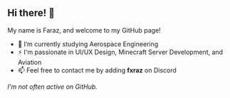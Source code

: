 ## Hi there! 👋

My name is Faraz, and welcome to my GitHub page!

- 🌱 I’m currently studying Aerospace Engineering
- ⚡ I'm passionate in UI/UX Design, Minecraft Server Development, and Aviation
- 📫 Feel free to contact me by adding **fxraz** on Discord

*I'm not often active on GitHub.*

<!--
**Fxraz/fxraz** is a ✨ _special_ ✨ repository because its `README.md` (this file) appears on your GitHub profile.

Here are some ideas to get you started:



- 👯 I’m looking to collaborate on ...
- 🤔 I’m looking for help with ...
- 💬 Ask me about ...

- 😄 Pronouns: ...
-  Fun fact: ...
-->
